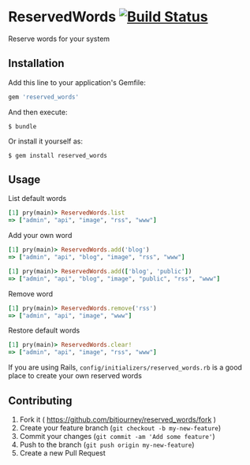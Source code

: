 # ReservedWords [![Build Status](https://circleci.com/gh/bitjourney/reserved_words.png?style=shield&circle-token=6aea11a27836a75133fa0223160879f413efdc2a)](http://travis-ci.org/bitjourney/reserved_words)

Reserve words for your system

## Installation

Add this line to your application's Gemfile:

```ruby
gem 'reserved_words'
```

And then execute:

    $ bundle

Or install it yourself as:

    $ gem install reserved_words

## Usage

List default words

```ruby
[1] pry(main)> ReservedWords.list
=> ["admin", "api", "image", "rss", "www"]
```

Add your own word

```ruby
[1] pry(main)> ReservedWords.add('blog')
=> ["admin", "api", "blog", "image", "rss", "www"]

[1] pry(main)> ReservedWords.add(['blog', 'public'])
=> ["admin", "api", "blog", "image", "public", "rss", "www"]
```

Remove word

```ruby
[1] pry(main)> ReservedWords.remove('rss')
=> ["admin", "api", "image", "www"]
```

Restore default words

```ruby
[1] pry(main)> ReservedWords.clear!
=> ["admin", "api", "image", "rss", "www"]
```

If you are using Rails, `config/initializers/reserved_words.rb` is a good place to create your own reserved words

## Contributing

1. Fork it ( https://github.com/bitjourney/reserved_words/fork )
2. Create your feature branch (`git checkout -b my-new-feature`)
3. Commit your changes (`git commit -am 'Add some feature'`)
4. Push to the branch (`git push origin my-new-feature`)
5. Create a new Pull Request
